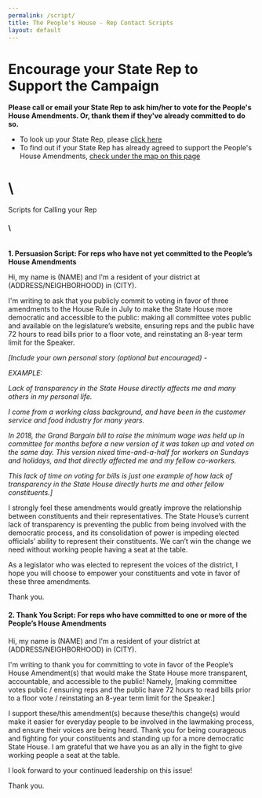```yaml
---
permalink: /script/
title: The People's House - Rep Contact Scripts
layout: default
---
```

# Encourage your State Rep to Support the Campaign

**Please call or email your State Rep to ask him/her to vote for the People's House Amendments. Or, thank them if they've already committed to do so.**

* To look up your State Rep, please <a href="https://malegislature.gov/Search/FindMyLegislator" target="_blank">click here</a>
* To find out if your State Rep has already agreed to support the People's House Amendments, <a href="https://actonmass.org/the-campaign/" target="_blank">check under the map on this page</a>

# \
Scripts for Calling your Rep

#### \
\
**1. Persuasion Script: For reps who have not yet committed to the People’s House Amendments**

Hi, my name is (NAME) and I'm a resident of your district at (ADDRESS/NEIGHBORHOOD) in (CITY).

I'm writing to ask that you publicly commit to voting in favor of three amendments to the House Rule in July to make the State House more democratic and accessible to the public: making all committee votes public and available on the legislature’s website, ensuring reps and the public have 72 hours to read bills prior to a floor vote, and reinstating an 8-year term limit for the Speaker.

*[Include your own personal story (optional but encouraged) -*

*EXAMPLE:*

*Lack of transparency in the State House directly affects me and many others in my personal life.*

*I come from a working class background, and have been in the customer service and food industry for many years.*

*In 2018, the Grand Bargain bill to raise the minimum wage was held up in committee for months before a new version of it was taken up and voted on the same day. This version nixed time-and-a-half for workers on Sundays and holidays, and that directly affected me and my fellow co-workers.* 

*This lack of time on voting for bills is just one example of how lack of transparency in the State House directly hurts me and other fellow constituents.]*

I strongly feel these amendments would greatly improve the relationship between constituents and their representatives. The State House’s current lack of transparency is preventing the public from being involved with the democratic process, and its consolidation of power is impeding elected officials’ ability to represent their constituents. We can’t win the change we need without working people having a seat at the table. 

As a legislator who was elected to represent the voices of the district, I hope you will choose to empower your constituents and vote in favor of these three amendments. 

Thank you.



#### **2. Thank You Script: For reps who have committed to one or more of the People’s House Amendments**

Hi, my name is (NAME) and I'm a resident of your district at (ADDRESS/NEIGHBORHOOD) in (CITY). 

I'm writing to thank you for committing to vote in favor of the People’s House Amendment(s) that would make the State House more transparent, accountable, and accessible to the public! Namely, \[making committee votes public / ensuring reps and the public have 72 hours to read bills prior to a floor vote / reinstating an 8-year term limit for the Speaker.]

I support these/this amendment(s) because these/this change(s) would make it easier for everyday people to be involved in the lawmaking process, and ensure their voices are being heard. Thank you for being courageous and fighting for your constituents and standing up for a more democratic State House. I am grateful that we have you as an ally in the fight to give working people a seat at the table. 

I look forward to your continued leadership on this issue!

Thank you.